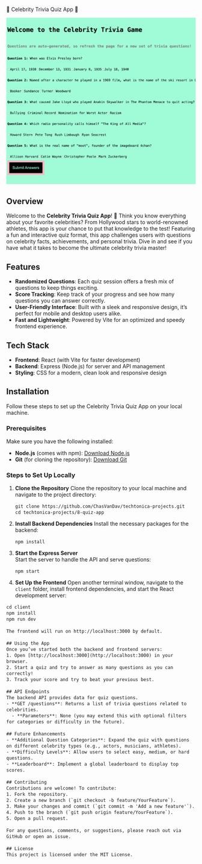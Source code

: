  🌟 Celebrity Trivia Quiz App 🌟

![Celebrity Trivia Screenshot](quiz-screenshot.png)

## Overview
Welcome to the **Celebrity Trivia Quiz App**! 🌟 Think you know everything about your favorite celebrities? From Hollywood stars to world-renowned athletes, this app is your chance to put that knowledge to the test! Featuring a fun and interactive quiz format, this app challenges users with questions on celebrity facts, achievements, and personal trivia. Dive in and see if you have what it takes to become the ultimate celebrity trivia master!

## Features
- **Randomized Questions**: Each quiz session offers a fresh mix of questions to keep things exciting.
- **Score Tracking**: Keep track of your progress and see how many questions you can answer correctly.
- **User-Friendly Interface**: Built with a sleek and responsive design, it’s perfect for mobile and desktop users alike.
- **Fast and Lightweight**: Powered by Vite for an optimized and speedy frontend experience.

## Tech Stack
- **Frontend**: React (with Vite for faster development)
- **Backend**: Express (Node.js) for server and API management
- **Styling**: CSS for a modern, clean look and responsive design

## Installation

Follow these steps to set up the Celebrity Trivia Quiz App on your local machine.

### Prerequisites
Make sure you have the following installed:
- **Node.js** (comes with npm): [Download Node.js](https://nodejs.org/)
- **Git** (for cloning the repository): [Download Git](https://git-scm.com/)

### Steps to Set Up Locally

1. **Clone the Repository**
   Clone the repository to your local machine and navigate to the project directory:
   ```
   git clone https://github.com/ChasVanDav/techtonica-projects.git
   cd techtonica-projects/8-quiz-app

2. **Install Backend Dependencies**
   Install the necessary packages for the backend:
   ```
   npm install

3. **Start the Express Server**  
   Start the server to handle the API and serve questions:  
   ```
   npm start

4. **Set Up the Frontend**
Open another terminal window, navigate to the `client` folder, install frontend dependencies, and start the React development server:

```
cd client
npm install
npm run dev

The frontend will run on http://localhost:3000 by default.

## Using the App
Once you’ve started both the backend and frontend servers:
1. Open [http://localhost:3000](http://localhost:3000) in your browser.
2. Start a quiz and try to answer as many questions as you can correctly!
3. Track your score and try to beat your previous best.

## API Endpoints
The backend API provides data for quiz questions.
- **GET /questions**: Returns a list of trivia questions related to celebrities.
  - **Parameters**: None (you may extend this with optional filters for categories or difficulty in the future).

## Future Enhancements
- **Additional Question Categories**: Expand the quiz with questions on different celebrity types (e.g., actors, musicians, athletes).
- **Difficulty Levels**: Allow users to select easy, medium, or hard questions.
- **Leaderboard**: Implement a global leaderboard to display top scores.

## Contributing
Contributions are welcome! To contribute:
1. Fork the repository.
2. Create a new branch (`git checkout -b feature/YourFeature`).
3. Make your changes and commit (`git commit -m 'Add a new feature'`).
4. Push to the branch (`git push origin feature/YourFeature`).
5. Open a pull request.

For any questions, comments, or suggestions, please reach out via GitHub or open an issue.

## License
This project is licensed under the MIT License.



